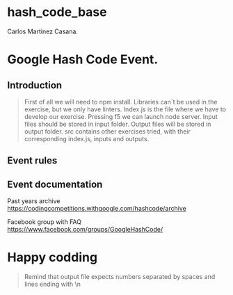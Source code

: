 # hash_code_base

Carlos Martinez Casana.

Google Hash Code Event.
=======================


Introduction
-----------------
> First of all we will need to npm install. Libraries can´t be used in the exercise, but we only have linters.
> Index.js is the file where we have to develop our exercise. Pressing f5 we can launch node    server.
> Input files should be stored in input folder.
> Output files will be stored in output folder.
> src contains other exercises tried, with their corresponding index.js, inputs and outputs.

Event rules
-----------------


Event documentation
-----------------

Past years archive
https://codingcompetitions.withgoogle.com/hashcode/archive

Facebook group with FAQ
https://www.facebook.com/groups/GoogleHashCode/


Happy codding
=======================

> Remind that output file expects numbers separated by spaces and lines ending with \n